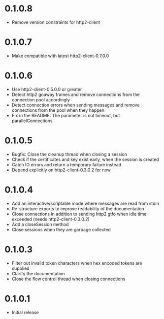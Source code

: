 0.1.0.8
=======

- Remove version constraints for http2-client

0.1.0.7
=======

- Make compatible with latest http2-client-0.7.0.0

0.1.0.6
=======

- Use http2-client-0.5.0.0 or greater
- Detect http2 goaway frames and remove connections from the
  connection pool accordingly
- Detect connection errors when sending messages and remove
  connections from the pool when they happen
- Fix in the README: The parameter is not timeout, but
  parallelConnections

0.1.0.5
=======

- Bugfix: Close the cleanup thread when closing a session
- Check if the certificates and key exist early, when the session is created
- Catch IO errors and return a temporary failure instead
- Depend explicitly on http2-client-0.3.0.2 for now

0.1.0.4
=======

- Add an interactive/scriptable mode where messages are read from stdin
- Re-structure exports to improve readability of the documentation
- Close connections in addition to sending http2 gtfo when idle time exceeded (needs http2-client-0.3.0.2)
- Add a closeSession method
- Close sessions when they are garbage collected

0.1.0.3
=======

- Filter out invalid token characters when hex encoded tokens are supplied
- Clarify the documentation
- Close the flow control thread when closing connections

0.1.0.1
=======

- Initial release
